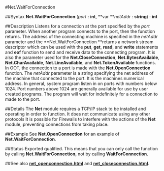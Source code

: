 
#Net.WaitForConnection

##Syntax
**Net.WaitForConnection** (*port* : **int**, **var ***netAddr* : **string**) : **int**

##Description
Listens for a connection at the port specified by the *port* parameter. When another program connects to the port, then the function returns. The address of the connecting machine is specified in the *netAddr* parameter and the **Net.WaitForConnection **returns a network stream descriptor which can be used with the **put**, **get**, **read**, and **write** statements and **eof** function to send and receive data to the connecting program. It is also the parameter used for the **Net.CloseConnection**, **Net.BytesAvailable**, **Net.CharAvailable**, **Net.LineAvailable**, and **Net.TokenAvailable** functions.
In OOT, the connection to a port is made with the **Net.OpenConnection** function.
The *netAddr* parameter is a string specifying the net address of the machine that connected to the port. It is the machines numerical address.
In general, system program listen in on ports with numbers below 1024. Port numbers above 1024 are generally available for use by user created programs.
The program will wait for indefinitely for a connection to made to the port.

##Details
The **Net** module requires a TCP/IP stack to be installed and operating in order to function. It does not communicate using any other protocols
It is possible for Firewalls to interfere with the actions of the **Net** module, preventing connections from taking place.

##Example
See **Net.OpenConnection** for an example of **Net.WaitForConnection**.

##Status
Exported qualified.
This means that you can only call the function by calling **Net.WaitForConnection**, not by calling **WaitForConnection**.

##See also
**[net_openconnection.html](Net.OpenConnection)** and **[net_closeconnection.html](Net.CloseConnection)**.
